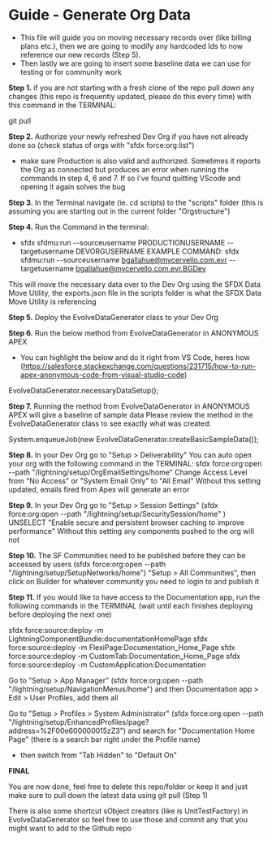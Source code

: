 # Guide - Generate Org Data

-   This file will guide you on moving necessary records over (like billing plans etc.), then we are going to modify any hardcoded Ids to now reference our new records (Step 5).
-   Then lastly we are going to insert some baseline data we can use for testing or for community work

**Step 1.**
if you are not starting with a fresh clone of the repo pull down any changes (this repo is frequently updated, please do this every time) with this command in the TERMINAL:

git pull

**Step 2.**
Authorize your newly refreshed Dev Org if you have not already done so (check status of orgs with "sfdx force:org:list")

-   make sure Production is also valid and authorized. Sometimes it reports the Org as connected but produces an error when running the commands in step 4, 6 and 7. If so i've found quitting VScode and opening it again solves the bug

**Step 3.**
In the Terminal navigate (ie. cd scripts) to the "scripts" folder (this is assuming you are starting out in the current folder "Orgstructure")

**Step 4.**
Run the Command in the terminal:

-   sfdx sfdmu:run --sourceusername PRODUCTIONUSERNAME --targetusername DEVORGUSERNAME
    EXAMPLE COMMAND: sfdx sfdmu:run --sourceusername bgallahue@mycervello.com.evr --targetusername bgallahue@mycervello.com.evr.BGDev

This will move the necessary data over to the Dev Org using the SFDX Data Move Utility, the exports.json file in the scripts folder is what the SFDX Data Move Utility is referencing

**Step 5.**
Deploy the EvolveDataGenerator class to your Dev Org

**Step 6.**
Run the below method from EvolveDataGenerator in ANONYMOUS APEX

-   You can highlight the below and do it right from VS Code, heres how (https://salesforce.stackexchange.com/questions/231715/how-to-run-apex-anonymous-code-from-visual-studio-code)

EvolveDataGenerator.necessaryDataSetup();

**Step 7.** Running the method from EvolveDataGenerator in ANONYMOUS APEX will give a baseline of sample data
Please review the method in the EvolveDataGenerator class to see exactly what was created:

System.enqueueJob(new EvolveDataGenerator.createBasicSampleData());

**Step 8.**
In your Dev Org go to "Setup > Deliverability"
You can auto open your org with the following command in the TERMINAL:
sfdx force:org:open --path "/lightning/setup/OrgEmailSettings/home"
Change Access Level from "No Access" or "System Email Only" to "All Email"
Without this setting updated, emails fired from Apex will generate an error

**Step 9.**
In your Dev Org go to "Setup > Session Settings" (sfdx force:org:open --path "/lightning/setup/SecuritySession/home" )
UNSELECT "Enable secure and persistent browser caching to improve performance"
Without this setting any components pushed to the org will not

**Step 10.**
The SF Communities need to be published before they can be accessed by users
(sfdx force:org:open --path "/lightning/setup/SetupNetworks/home")
"Setup > All Communities", then click on Builder for whatever community you need to login to and publish it

**Step 11.**
If you would like to have access to the Documentation app, run the following commands in the TERMINAL (wait until each finishes deploying before deploying the next one)

sfdx force:source:deploy -m LightningComponentBundle:documentationHomePage
sfdx force:source:deploy -m FlexiPage:Documentation_Home_Page
sfdx force:source:deploy -m CustomTab:Documentation_Home_Page
sfdx force:source:deploy -m CustomApplication:Documentation

Go to "Setup > App Manager" (sfdx force:org:open --path "/lightning/setup/NavigationMenus/home") and then Documentation app > Edit > User Profiles, add them all

Go to "Setup > Profiles > System Administrator" (sfdx force:org:open --path "/lightning/setup/EnhancedProfiles/page?address=%2F00e600000015zZ3") and search for "Documentation Home Page" (there is a search bar right under the Profile name)

-   then switch from "Tab Hidden" to "Default On"

**FINAL**

You are now done, feel free to delete this repo/folder or keep it and just make sure to pull down the latest data using git pull (Step 1)

There is also some shortcut sObject creators (like is UnitTestFactory) in EvolveDataGenerator so feel free to use those and commit any that you might want to add to the Github repo

